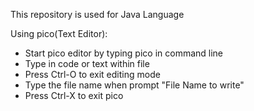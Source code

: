 This repository is used for Java Language

Using pico(Text Editor):
- Start pico editor by typing pico in command line
- Type in code or text within file
- Press Ctrl-O to exit editing mode
- Type the file name when prompt "File Name to write"
- Press Ctrl-X to exit pico
